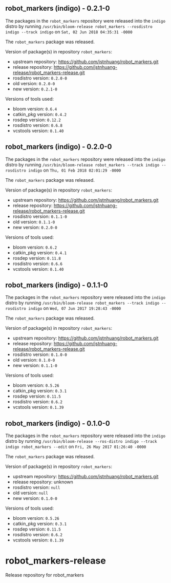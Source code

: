 ## robot_markers (indigo) - 0.2.1-0

The packages in the `robot_markers` repository were released into the `indigo` distro by running `/usr/bin/bloom-release robot_markers --rosdistro indigo --track indigo` on `Sat, 02 Jun 2018 04:35:31 -0000`

The `robot_markers` package was released.

Version of package(s) in repository `robot_markers`:

- upstream repository: https://github.com/jstnhuang/robot_markers.git
- release repository: https://github.com/jstnhuang-release/robot_markers-release.git
- rosdistro version: `0.2.0-0`
- old version: `0.2.0-0`
- new version: `0.2.1-0`

Versions of tools used:

- bloom version: `0.6.4`
- catkin_pkg version: `0.4.2`
- rosdep version: `0.12.2`
- rosdistro version: `0.6.8`
- vcstools version: `0.1.40`


## robot_markers (indigo) - 0.2.0-0

The packages in the `robot_markers` repository were released into the `indigo` distro by running `/usr/bin/bloom-release robot_markers --track indigo --rosdistro indigo` on `Thu, 01 Feb 2018 02:01:29 -0000`

The `robot_markers` package was released.

Version of package(s) in repository `robot_markers`:

- upstream repository: https://github.com/jstnhuang/robot_markers.git
- release repository: https://github.com/jstnhuang-release/robot_markers-release.git
- rosdistro version: `0.1.1-0`
- old version: `0.1.1-0`
- new version: `0.2.0-0`

Versions of tools used:

- bloom version: `0.6.2`
- catkin_pkg version: `0.4.1`
- rosdep version: `0.11.8`
- rosdistro version: `0.6.6`
- vcstools version: `0.1.40`


## robot_markers (indigo) - 0.1.1-0

The packages in the `robot_markers` repository were released into the `indigo` distro by running `/usr/bin/bloom-release robot_markers --track indigo --rosdistro indigo` on `Wed, 07 Jun 2017 19:28:43 -0000`

The `robot_markers` package was released.

Version of package(s) in repository `robot_markers`:

- upstream repository: https://github.com/jstnhuang/robot_markers.git
- release repository: https://github.com/jstnhuang-release/robot_markers-release.git
- rosdistro version: `0.1.0-0`
- old version: `0.1.0-0`
- new version: `0.1.1-0`

Versions of tools used:

- bloom version: `0.5.26`
- catkin_pkg version: `0.3.1`
- rosdep version: `0.11.5`
- rosdistro version: `0.6.2`
- vcstools version: `0.1.39`


## robot_markers (indigo) - 0.1.0-0

The packages in the `robot_markers` repository were released into the `indigo` distro by running `/usr/bin/bloom-release --ros-distro indigo --track indigo robot_markers --edit` on `Fri, 26 May 2017 01:26:40 -0000`

The `robot_markers` package was released.

Version of package(s) in repository `robot_markers`:

- upstream repository: https://github.com/jstnhuang/robot_markers.git
- release repository: unknown
- rosdistro version: `null`
- old version: `null`
- new version: `0.1.0-0`

Versions of tools used:

- bloom version: `0.5.26`
- catkin_pkg version: `0.3.1`
- rosdep version: `0.11.5`
- rosdistro version: `0.6.2`
- vcstools version: `0.1.39`


# robot_markers-release
Release repository for robot_markers
